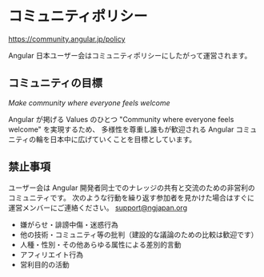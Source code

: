 # コミュニティポリシー

https://community.angular.jp/policy

Angular 日本ユーザー会はコミュニティポリシーにしたがって運営されます。

## コミュニティの目標

<i>Make community where everyone feels welcome</i>

Angular が掲げる Values のひとつ "Community where everyone feels welcome" を実現するため、
多様性を尊重し誰もが歓迎される Angular コミュニティの輪を日本中に広げていくことを目標としています。

## 禁止事項

ユーザー会は Angular 開発者同士でのナレッジの共有と交流のための非営利のコミュニティです。
次のような行動を繰り返す参加者を見かけた場合はすぐに運営メンバーにご連絡ください。
<a href="mailto:support@ngjapan.org">support@ngjapan.org</a>

- 嫌がらせ・誹謗中傷・迷惑行為
- 他の技術・コミュニティ等の批判（建設的な議論のための比較は歓迎です）
- 人種・性別・その他あらゆる属性による差別的言動
- アフィリエイト行為
- 営利目的の活動
